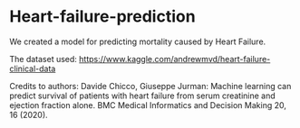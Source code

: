 # Heart-failure-prediction
We created a model for predicting mortality caused by Heart Failure.

The dataset used: https://www.kaggle.com/andrewmvd/heart-failure-clinical-data

Credits to authors:
Davide Chicco, Giuseppe Jurman: Machine learning can predict survival of patients with heart failure from serum creatinine and ejection fraction alone. BMC Medical Informatics and Decision Making 20, 16 (2020).
